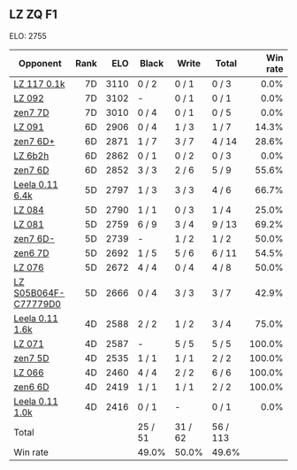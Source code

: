 ## LZ ZQ F1 ##

ELO: 2755

Opponent | Rank | ELO | Black | Write | Total | Win rate
---------|-----:|----:|-------|-------|-------|-------:
[LZ 117 0.1k](LZ%20117%200.1k.md) | 7D | 3110 | 0 / 2 | 0 / 1 | 0 / 3 | 0.0%
[LZ 092](LZ%20092.md) | 7D | 3102 | - | 0 / 1 | 0 / 1 | 0.0%
[zen7 7D](zen7%207D.md) | 7D | 3010 | 0 / 4 | 0 / 1 | 0 / 5 | 0.0%
[LZ 091](LZ%20091.md) | 6D | 2906 | 0 / 4 | 1 / 3 | 1 / 7 | 14.3%
[zen7 6D+](zen7%206D+.md) | 6D | 2871 | 1 / 7 | 3 / 7 | 4 / 14 | 28.6%
[LZ 6b2h](LZ%206b2h.md) | 6D | 2862 | 0 / 1 | 0 / 2 | 0 / 3 | 0.0%
[zen7 6D](zen7%206D.md) | 6D | 2852 | 3 / 3 | 2 / 6 | 5 / 9 | 55.6%
[Leela 0.11 6.4k](Leela%200.11%206.4k.md) | 5D | 2797 | 1 / 3 | 3 / 3 | 4 / 6 | 66.7%
[LZ 084](LZ%20084.md) | 5D | 2790 | 1 / 1 | 0 / 3 | 1 / 4 | 25.0%
[LZ 081](LZ%20081.md) | 5D | 2759 | 6 / 9 | 3 / 4 | 9 / 13 | 69.2%
[zen7 6D-](zen7%206D-.md) | 5D | 2739 | - | 1 / 2 | 1 / 2 | 50.0%
[zen6 7D](zen6%207D.md) | 5D | 2692 | 1 / 5 | 5 / 6 | 6 / 11 | 54.5%
[LZ 076](LZ%20076.md) | 5D | 2672 | 4 / 4 | 0 / 4 | 4 / 8 | 50.0%
[LZ S05B064F-C77779D0](LZ%20S05B064F-C77779D0.md) | 5D | 2666 | 0 / 4 | 3 / 3 | 3 / 7 | 42.9%
[Leela 0.11 1.6k](Leela%200.11%201.6k.md) | 4D | 2588 | 2 / 2 | 1 / 2 | 3 / 4 | 75.0%
[LZ 071](LZ%20071.md) | 4D | 2587 | - | 5 / 5 | 5 / 5 | 100.0%
[zen7 5D](zen7%205D.md) | 4D | 2535 | 1 / 1 | 1 / 1 | 2 / 2 | 100.0%
[LZ 066](LZ%20066.md) | 4D | 2460 | 4 / 4 | 2 / 2 | 6 / 6 | 100.0%
[zen6 6D](zen6%206D.md) | 4D | 2419 | 1 / 1 | 1 / 1 | 2 / 2 | 100.0%
[Leela 0.11 1.0k](Leela%200.11%201.0k.md) | 4D | 2416 | 0 / 1 | - | 0 / 1 | 0.0%
Total | | | 25 / 51 | 31 / 62 | 56 / 113 | 
Win rate| | | 49.0% | 50.0% | 49.6% | 

